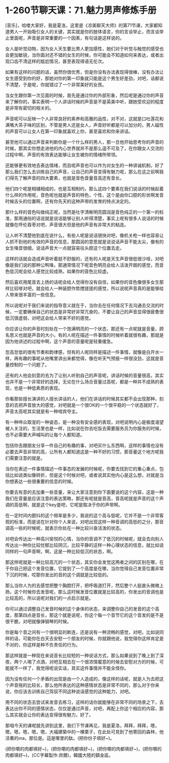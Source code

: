 # 1-260节聊天课：71.魅力男声修炼手册

[音乐]，哈喽大家好，我是夏洛，这里是《凉美聊天大师》的第71节课，大家都知道男人一开始吸引女人的关键，其实就是你的肢体语言，你的言谈举止，而言谈举止里面呢，声音是非常重要的一个因素，有句话是这样说的。

女人是听觉动物，因为女人天生要比男人更加感性，她们对于听觉与触觉的感受也会更加敏锐，当你面对还不错的女生的时候，你可能会不知道如何来表达，或者出现口齿不清这样的尴尬情况，甚至表现得语无伦次。

如果有这样的问题的话，虽然你很优秀，但是你没有办法表现得很棒，没有办法让女生感受到你的好，那她对你的第一印象就只能是这个男生好差劲，对吧，话都说不清楚，于是呢，你就错过了一个非常美好的女孩。

当女生跟你第一次见面的时候，首先是通过你的外部形象，然后呢是通过你的声音来了解你的，事实表明一个人讲话时候的声音是不是英美中听，跟她受欢迎的程度是非常有密切的相关的。

声音呢可以反映一个人非常良好的素养和高雅的品性，对不对，这就是口吐莲花和满嘴大茶子味的区别，不管是男人还是女人，声音好听都是可以加分的，男人磁性的声音可以让女人在第一印象就喜欢上你，甚至喜欢和你来讲话。

甚至他可以通过声音来判断你是一个什么样的男人，那一旦他开始思考你的声音的时候，那其实你想走进他的内心世界就并不是那么遥不可及了，在你跟女人交流的过程中啊，声音的有效表达能够让女生被你的情绪所带领。

还能够更有效地去表达情绪，而且呢声音也可以作为对女生的一种讲诚机制，好了那么我们怎么去训练自己的声音，让自己的声音变得有魅力呢，那么在这之前啊我们得先了解声音的四大要素，也就是音色音量音高还有音长。

他们四个呢是相辅相成的，也是互相制约，那么这四个要素在我们说话的时候起着什么样的作用呢，音色呢也就是声音的特色，个性，这个是由你口腔的形状啊发音时候舌头的位置啊，还有你先天的这种声带的发育的特点决定的。

那什么样的音色叫做纯正呢，当然是吐字清晰明亮圆润是音色纯正的一个第一的标准，那用通俗的话说就是说话能够让别人听得清楚，事实上呢有很多人说话的时候就像在呼伦吞枣对吧，声音很大但是他的声音有非常大的粘连。

让人听不清楚他到底在说什么，有些人呢是说话很快对吧，像机关枪一样也容易让人抓不到他的有效的声音的信息，那圆润的意思就是说说话声音不能太尖，像有的女生嗓音很细，说话声音大一点就容易往头腔这个位置去走。

这样的话就会造成声音听着挺不舒服的，还有的人呢是天生声音很低很沙哑，对吧像是我们说的那种公鸭嗓，那通常情况下呢音色明亮会给人活泼开朗的感觉，而音色低沉呢会给人感觉比较成熟，如果你的音色比较虚。

然后喜欢用尾音去上扬的话呢会给人觉得你没有自信，如果你的音色像很多女生那样比较嗲对吧，就会给人一种装腔作势搅搓搓的感觉，所以说呢声音真的是能够给人带来很丰富的一些信息。

所以说呢对于我们来说的指导意义就在于，当你去在任何情况下去沟通去交流的时候，一定要确保自己的状态是非常好非常亢奋的，不要让自己的声音显得很疲惫很低沉很虚弱，对吧这会给人带来不好的感觉。

你应该让你的声音时刻处在一个饱满明亮的一个状态，那还有一点呢就是音量，顾名思义也就是声音的大小，有的人呢在描述一件事情的时候听着就很有趣，那就是因为他讲述的过程中啊，这个声音的音量呢是轻重缓急。

忽高忽低的很有节奏和韵律感，但有的人呢同样是描述一件事情，就像是白开水一样，再有趣的事呢从他嘴里讲出来都觉得，像在听天气预报一样很没劲，这就是音量控制的一个问题了。

还有的人他会刻意的去为了让别人听到自己的声音呢，讲话时候的音量很高，其实也并不是一个非常好的选择，无论在什么场合音量过高呢，都是一种并不成熟的表现，也是一种低素质的表现。

你看那些擅长演讲的人擅长讲话的人，他们在讲话的时候其实都不会出现那种，刻意的去把声音放大的感觉，对吧就是一个很OK的一个很平稳的一个状态就好了，声音太高呢其实就是有一种喧宾夺主。

有一种哗众取宠的一种姿态，是一种没有安全感的表现，对吧说明内心是极度渴望被人关注的，生活里也是一样，比如说在你去吃饭去需要服务员为你服务的时候，也不必需要大声喊叫的让每个人都知道。

包括你去跟朋友分享一件自己的有趣的事，对吧买什么东西啊，这样的事情也没有必要去声音非常的高，让所有人都知道这是一种不好的习惯，那音量这个地方呢我们需要注意的就是。

当你在表述一件事情描述一件事态的发展的时候呢，你要去找到它的重心重点，包括比如说类似像转折，但是这个时候对吧，或者说其实他内心是这么想，对就是当你想表达一些很重要的信息的时候。

你要去有意的去加重一些音量，来让大家注意到你下面要说的这个内容，这是一种我们在音量是应该注意的表达策略，那还有呢就是音高，音高呢就是声音的这个声调的高低啊，就是这个key是吧，它呢是取决于你的声带啊。

在一定时间内颤抖的这个频率是多少，我说的这个高与低呢，它并不是一个非常客观的标准，而是说在针对你个人来说，对吧出现这样一种音调的高低的之分，那音调高一些的时候呢，就表示你处在一种比较兴奋活泼的状态。

对吧会传达出一种高兴愉悦的心情，当你的音调不了低沉的时候呢，就会去向别人传达出一种你比较忧郁比较阴沉，比较平静的这样一种心理状态的信息，就比如说同样的一句声音啊，啊，这是一种比较低沉的状态，啊。

那这样呢就是一种比较高亢的一个状态，其实你会发觉这两者之间的区别在哪，在于你自己把这个发音位置，它提到了一个高度是在哪，当你觉得自己发音位置非常下沉的时候，哎那你发出的音的这个调就是比较低的。

那么当你人为的去感觉把整个胸腔打开，把呼吸道打开，然后整个人挺直头微微上扬，这个时候你去发音呢，那么这时候发音位置就是比较高的，你发出的音调也是比较高的，所以说呢对我们的一点启示就是。

你可以通过调整自己发音时候的这个身体的状态，来调整你自己的发音的这个高度，那第四点是音长，那这个就是说呢，你这个每一个音节它的这个音发的是不是很干脆，对吧就像弹钢琴的时候。

你是每个音之间有一个很明显的断连，还是说有一种流畅的感觉，对吧，比如说同样的话，可能你在白天去安慰一个朋友的时候，你就跟他说，我觉得你这样肯定是不对的，你这样是种不负责任的行为。

那这样就是一种现在来说音长比较短的一种说话方式，那么如果说到了晚上到了深夜，两个人喝了点酒，对吧互相去在一个很浓情蜜意的时候去安慰对方的时候，可能就不一样了，我觉得呢说实话，其实这件事情并不能全怪你。

因为没有任何一个矛盾的出现是由一个人造成的，像这样的话呢，就是人为去把这个声音拖的比较长，那么他所表达的这种感情状态是非常不同的，那么对于你来说，你应该去训练自己驾驭不同这种说话感觉的这种能力，对吧。

用不同的状态去尝试来发音去练习，这样的话你就能够在非常不同的场景之下，去表达出你不同的感情状态，仅仅是通过声音，对吧，再配上你这个相应的内容，那么其实就会让你的表达变得很有魅力，好了。

那咱今天的课呢就先讲到这里，我们下节课再见，我是夏洛，拜拜，拜拜，嗯，嗯，嗯，嗯，嗯，嗯，大福建築中的一棵栗子，在此处可見到了他寄回的森林，他活著的ına，那位是。這是哪里的鈦。(把你份子填好~)。

(把你嚼的肉都填好~)，(把你嚼的肉都填好~)，(把你嚼的肉都填好~)，(把你嚼的肉都填好~)，(CC字幕製作:貝爾)，韓國大陸的鎮金區。

